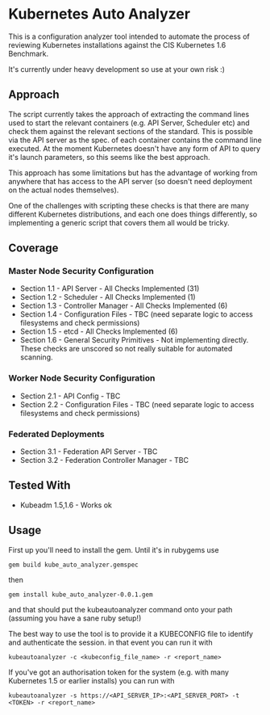 # Kubernetes Auto Analyzer

This is a configuration analyzer tool intended to automate the process of reviewing Kubernetes installations against the CIS Kubernetes 1.6 Benchmark.

It's currently under heavy development so use at your own risk :)

## Approach

The script currently takes the approach of extracting the command lines used to start the relevant containers (e.g. API Server, Scheduler etc) and check them against the relevant sections of the standard.  This is possible via the API server as the spec. of each container contains the command line executed.  At the moment Kubernetes doesn't have any form of API to query it's launch parameters, so this seems like the best approach.

This approach has some limitations but has the advantage of working from anywhere that has access to the API server (so doesn't need deployment on the actual nodes themselves).

One of the challenges with scripting these checks is that there are many different Kubernetes distributions, and each one does things differently, so implementing a generic script that covers them all would be tricky.

## Coverage

### Master Node Security Configuration

 - Section 1.1 - API Server - All Checks Implemented (31)
 - Section 1.2 - Scheduler - All Checks Implemented (1)
 - Section 1.3 - Controller Manager - All Checks Implemented (6)
 - Section 1.4 - Configuration Files - TBC (need separate logic to access filesystems and check permissions)
 - Section 1.5 - etcd - All Checks Implemented (6)
 - Section 1.6 - General Security Primitives - Not implementing directly.  These checks are unscored so not really suitable for automated scanning.

### Worker Node Security Configuration

 - Section 2.1 - API Config - TBC
 - Section 2.2 - Configuration Files - TBC (need separate logic to access filesystems and check permissions)

### Federated Deployments

 - Section 3.1 - Federation API Server - TBC
 - Section 3.2 - Federation Controller Manager - TBC


## Tested With

 - Kubeadm 1.5,1.6 - Works ok  

## Usage

First up you'll need to install the gem.  Until it's in rubygems use

`gem build kube_auto_analyzer.gemspec`

then

`gem install kube_auto_analyzer-0.0.1.gem`

and that should put the kubeautoanalyzer command onto your path (assuming you have a sane ruby setup!)

The best way to use the tool is to provide it a KUBECONFIG file to identify and authenticate the session.  in that event you can run it with

`kubeautoanalyzer -c <kubeconfig_file_name> -r <report_name>`

If you've got an authorisation token for the system (e.g. with many Kubernetes 1.5 or earlier installs) you can run with

`kubeautoanalyzer -s https://<API_SERVER_IP>:<API_SERVER_PORT> -t <TOKEN> -r <report_name>`


